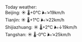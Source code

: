 Today weather:  
Beijing: ☀️ 🌡️+0°C 🌬️↘19km/h  
Tianjin: ☀️ 🌡️+1°C 🌬️↘22km/h  
Shijiazhuang: ☀️ 🌡️+2°C 🌬️↓19km/h  
Tangshan: ☀️ 🌡️-0°C 🌬️↘25km/h  
